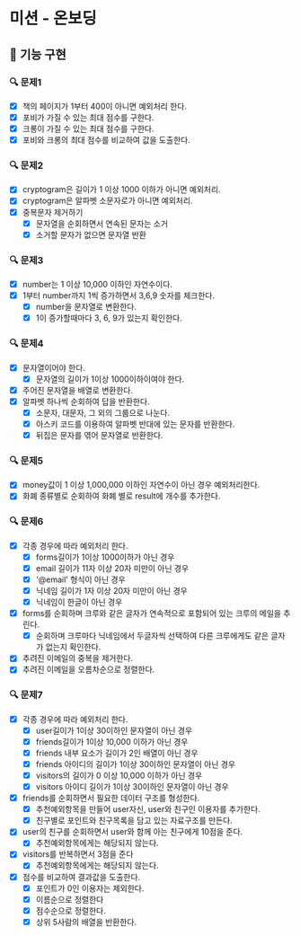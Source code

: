 # 미션 - 온보딩

## 🚀 기능 구현

### 🔍 문제1

- [x] 책의 페이지가 1부터 400이 아니면 예외처리 한다.
- [x] 포비가 가질 수 있는 최대 점수를 구한다.
- [x] 크롱이 가질 수 있는 최대 점수를 구한다.
- [x] 포비와 크롱의 최대 점수를 비교하여 값을 도출한다.

### 🔍 문제2

- [x] cryptogram은 길이가 1 이상 1000 이하가 아니면 예외처리.
- [x] cryptogram은 알파벳 소문자로가 아니면 예외처리.
- [x] 중복문자 제거하기
  - [x] 문자열을 순회하면서 연속된 문자는 소거
  - [x] 소거할 문자가 없으면 문자열 반환

### 🔍 문제3

- [x] number는 1 이상 10,000 이하인 자연수이다.
- [x] 1부터 number까지 1씩 증가하면서 3,6,9 숫자를 체크한다.
  - [x] number을 문자열로 변환한다.
  - [x] 1이 증가할때마다 3, 6, 9가 있는지 확인한다.

### 🔍 문제4

- [x] 문자열이어야 한다.
  - [x] 문자열의 길이가 1이상 1000이하이여야 한다.
- [x] 주어진 문자열을 배열로 변환한다.
- [x] 알파벳 하나씩 순회하여 답을 반환한다.
  - [x] 소문자, 대문자, 그 외의 그룹으로 나눈다.
  - [x] 아스키 코드를 이용하여 알파벳 반대에 있는 문자를 반환한다.
  - [x] 뒤집은 문자를 엮어 문자열로 반환한다.

### 🔍 문제5

- [x] money값이 1 이상 1,000,000 이하인 자연수이 아닌 경우 예외처리한다.
- [x] 화폐 종류별로 순회하여 화폐 별로 result에 개수를 추가한다.

### 🔍 문제6

- [x] 각종 경우에 따라 예외처리 한다.
  - [x] forms길이가 1이상 1000이하가 아닌 경우
  - [x] email 길이가 11자 이상 20자 미만이 아닌 경우
  - [x] '@email' 형식이 아닌 경우
  - [x] 닉네임 길이가 1자 이상 20자 미만이 아닌 경우
  - [x] 닉네임이 한글이 아닌 경우
- [x] forms를 순회하며 크루와 같은 글자가 연속적으로 포함되어 있는 크루의 메일을 추린다.
  - [x] 순회하며 크루마다 닉네임에서 두글자씩 선택하여 다른 크루에게도 같은 글자가 없는지 확인한다.
- [x] 추려진 이메일의 중복을 제거한다.
- [x] 추려진 이메일을 오름차순으로 정렬한다.

### 🔍 문제7

- [x] 각종 경우에 따라 예외처리 한다.
  - [x] user길이가 1이상 30이하인 문자열이 아닌 경우
  - [x] friends길이가 1이상 10,000 이하가 아닌 경우
  - [x] friends 내부 요소가 길이가 2인 배열이 아닌 경우
  - [x] friends 아이디의 길이가 1이상 30이하인 문자열이 아닌 경우
  - [x] visitors의 길이가 0 이상 10,000 이하가 아닌 경우
  - [x] visitors 아이디 길이가 1이상 30이하인 문자열이 아닌 경우
- [x] friends를 순회하면서 필요한 데이터 구조를 형성한다.
  - [x] 추천예외항목을 만들어 user자신, user와 친구인 이용자를 추가한다.
  - [x] 친구별로 포인트와 친구목록을 담고 있는 자료구조를 만든다.
- [x] user의 친구를 순회하면서 user와 함께 아는 친구에게 10점을 준다.
  - [x] 추천예외항목에게는 해당되지 않는다.
- [x] visitors를 반복하면서 3점을 준다
  - [x] 추천예외항목에게는 해당되지 않는다.
- [x] 점수를 비교하여 결과값을 도출한다.
  - [x] 포인트가 0인 이용자는 제외한다.
  - [x] 이름순으로 정렬한다
  - [x] 점수순으로 정렬한다.
  - [x] 상위 5사람의 배열을 반환한다.
